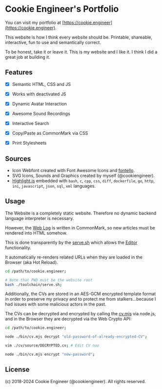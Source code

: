 
# Cookie Engineer's Portfolio

You can visit my portfolio at [https://cookie.engineer](https://cookie.engineer).

This website is how I think every website should be.
Printable, shareable, interactive, fun to use and
semantically correct.

To be honest, take it or leave it. This is my website
and I like it. I think I did a great job at building
it.


## Features

- [x] Semantic HTML, CSS and JS
- [x] Works with deactivated JS
- [x] Dynamic Avatar Interaction
- [x] Awesome Sound Recordings
- [x] Interactive Search
- [x] Copy/Paste as CommonMark via CSS
- [x] Print Stylesheets


## Sources

- Icon Webfont created with Font Awesome Icons and [fontello](https://fontello.com).
- SVG Icons, Sounds and Graphics created by myself (@cookiengineer).
- [Highlight.js](https://highlightjs.org) embedded with `bash`, `c`, `cpp`, `css`, `diff`,
  `dockerfile`, `go`, `http`, `ini`, `javascript`, `json`, `sql`, `xml` languages.


## Usage

The Website is a completely static website. Therefore
no dynamic backend language interpreter is necessary.

However, the [Web Log](/weblog) is written in CommonMark,
so new articles must be rendered into HTML somehow.

This is done transparently by the [serve.sh](/toolchain/serve.sh)
which allows the [Editor](/weblog/editor.html) functionality.

It automatically re-renders related URLs when they are
loaded in the Browser (aka Hot Reload).

```bash
cd /path/to/cookie.engineer;

# Note that PWD must be the website root
bash ./toolchain/serve.sh;
```


Additionally, the CVs are stored in an AES-GCM encrypted
template format in order to preserve my privacy and to
protect me from stalkers...because I had issues with some
malicious actors in the past.

The CVs can be decrypted and encrypted by calling the
[cv.mjs](./toolchain/cv.mjs) via node.js, and in the Browser
they are decrypted via the Web Crypto API:

```bash
cd /path/to/cookie.engineer;

node ./bin/cv.mjs decrypt "old-password-of-already-encrypted-CV";

vim ./cv/source/DECRYPTED.cv; # Edit CV nao

node ./bin/cv.mjs encrypt "new-password";
```


## License

(c) 2018-2024 Cookie Engineer (@cookiengineer).
All rights reserved.

